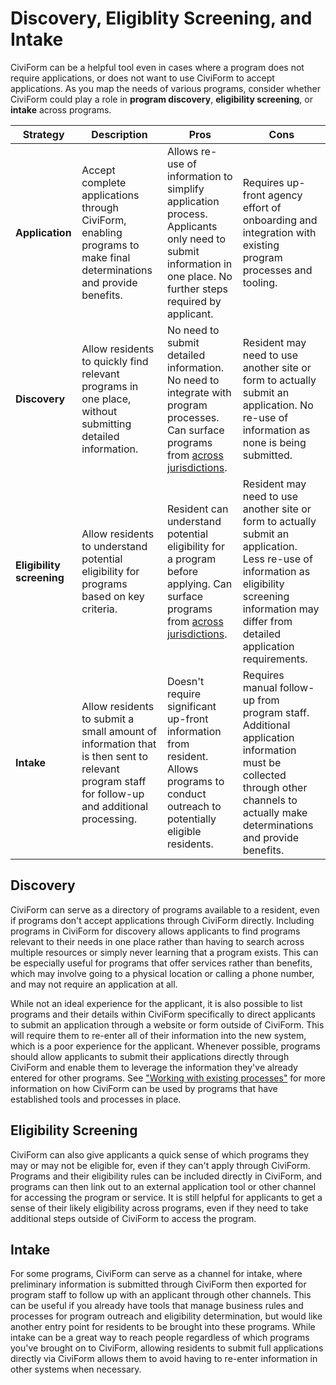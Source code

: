 # Discovery, Eligiblity Screening, and Intake

CiviForm can be a helpful tool even in cases where a program does not require applications, or does not want to use CiviForm to accept applications. As you map the needs of various programs, consider whether CiviForm could play a role in **program discovery**, **eligibility screening**, or **intake** across programs.


| Strategy | Description | Pros | Cons |
| -- | -- | -- | -- |
| **Application** | Accept complete applications through CiviForm, enabling programs to make final determinations and provide benefits.  | Allows re-use of information to simplify application process. Applicants only need to submit information in one place. No further steps required by applicant. | Requires up-front agency effort of onboarding and integration with existing program processes and tooling. |
| **Discovery** | Allow residents to quickly find relevant programs in one place, without submitting detailed information. | No need to submit detailed information. No need to integrate with program processes. Can surface programs from [across jurisdictions](working-across-jurisdictions). | Resident may need to use another site or form to actually submit an application. No re-use of information as none is being submitted. |
| **Eligibility screening** | Allow residents to understand potential eligibility for programs based on key criteria. | Resident can understand potential eligibility for a program before applying. Can surface programs from [across jurisdictions](working-across-jurisdictions). | Resident may need to use another site or form to actually submit an application. Less re-use of information as eligibility screening information may differ from detailed application requirements. |
| **Intake** | Allow residents to submit a small amount of information that is then sent to relevant program staff for follow-up and additional processing. | Doesn't require significant up-front information from resident. Allows programs to conduct outreach to potentially eligible residents. | Requires manual follow-up from program staff. Additional application information must be collected through other channels to actually make determinations and provide benefits. |

## Discovery
CiviForm can serve as a directory of programs available to a resident, even if programs don't accept applications through CiviForm directly. Including programs in CiviForm for discovery allows applicants to find programs relevant to their needs in one place rather than having to search across multiple resources or simply never learning that a program exists. This can be especially useful for programs that offer services rather than benefits, which may involve going to a physical location or calling a phone number, and may not require an application at all. 

While not an ideal experience for the applicant, it is also possible to list programs and their details within CiviForm specifically to direct applicants to submit an application through a website or form outside of CiviForm. This will require them to re-enter all of their information into the new system, which is a poor experience for the applicant. Whenever possible, programs should allow applicants to submit their applications directly through CiviForm and enable them to leverage the information they've already entered for other programs. See ["Working with existing processes"](existing-processes.md) for more information on how CiviForm can be used by programs that have established tools and processes in place.

## Eligibility Screening
CiviForm can also give applicants a quick sense of which programs they may or may not be eligible for, even if they can't apply through CiviForm. Programs and their eligibility rules can be included directly in CiviForm, and programs can then link out to an external application tool or other channel for accessing the program or service. It is still helpful for applicants to get a sense of their likely eligibility across programs, even if they need to take additional steps outside of CiviForm to access the program.

## Intake
For some programs, CiviForm can serve as a channel for intake, where preliminary information is submitted through CiviForm then exported for program staff to follow up with an applicant through other channels. This can be useful if you already have tools that manage business rules and processes for program outreach and eligibility determination, but would like another entry point for residents to be brought into these programs. While intake can be a great way to reach people regardless of which programs you've brought on to CiviForm, allowing residents to submit full applications directly via CiviForm allows them to avoid having to re-enter information in other systems when necessary.
